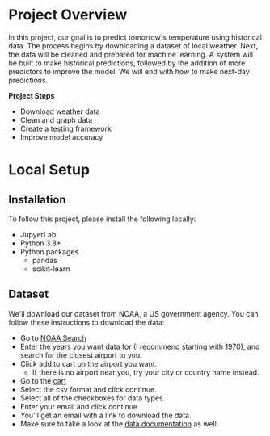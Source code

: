 # Project Overview

In this project, our goal is to predict tomorrow's temperature using historical data. The process begins by downloading a dataset of local weather. Next, the data will be cleaned and prepared for machine learning. A system will be built to make historical predictions, followed by the addition of more predictors to improve the model. We will end with how to make next-day predictions.

**Project Steps**
* Download weather data
* Clean and graph data
* Create a testing framework
* Improve model accuracy

# Local Setup

## Installation

To follow this project, please install the following locally:

* JupyerLab
* Python 3.8+
* Python packages
    * pandas
    * scikit-learn

## Dataset

We'll download our dataset from NOAA, a US government agency.  You can follow these instructions to download the data:

* Go to [NOAA Search](https://www.ncdc.noaa.gov/cdo-web/search)
* Enter the years you want data for (I recommend starting with 1970), and search for the closest airport to you.
* Click add to cart on the airport you want.
    * If there is no airport near you, try your city or country name instead.
* Go to the [cart](https://www.ncdc.noaa.gov/cdo-web/cart)
* Select the csv format and click continue.
* Select all of the checkboxes for data types.
* Enter your email and click continue.
* You'll get an email with a link to download the data.
* Make sure to take a look at the [data documentation](https://www1.ncdc.noaa.gov/pub/data/cdo/documentation/GHCND_documentation.pdf) as well.

